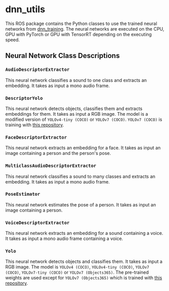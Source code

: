 # dnn_utils

This ROS package contains the Python classes to use the trained neural networks
from [dnn_training](../../tools/dnn_training). The neural networks are executed on the CPU, GPU with PyTorch or GPU with
TensorRT depending on the executing speed.

## Neural Network Class Descriptions

### `AudioDescriptorExtractor`

This neural network classifies a sound to one class and extracts an embedding. It takes as input a mono audio frame.

### `DescriptorYolo`

This neural network detects objects, classifies them and extracts embeddings for them. It takes as input a RGB image.
The model is a modified version of `YOLOv4-tiny (COCO)` or `YOLOv7 (COCO)`.
`YOLOv7 (COCO)` is training with [this repository](https://github.com/mamaheux/descriptor-yolov7).

### `FaceDescriptorExtractor`

This neural network extracts an embedding for a face. It takes as input an image containing a person and the person's
pose.

### `MulticlassAudioDescriptorExtractor`

This neural network classifies a sound to many classes and extracts an embedding. It takes as input a mono audio frame.

### `PoseEstimator`

This neural network estimates the pose of a person. It takes as input an image containing a person.

### `VoiceDescriptorExtractor`

This neural network extracts an embedding for a sound containing a voice. It takes as input a mono audio frame
containing a voice.

### `Yolo`

This neural network detects objects and classifies them. It takes as input a RGB image. The model is `YOLOv4 (COCO)`,
`YOLOv4-tiny (COCO)`, `YOLOv7 (COCO)`, `YOLOv7-tiny (COCO)` or `YOLOv7 (Objects365)`.
The pre-trained weights are used except for `YOLOv7 (Objects365)` which is trained with [this repository](https://github.com/WongKinYiu/yolov7).
